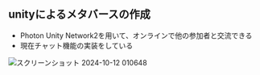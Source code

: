 ## unityによるメタバースの作成

- Photon Unity Network2を用いて、オンラインで他の参加者と交流できる
- 現在チャット機能の実装をしている

![スクリーンショット 2024-10-12 010648](https://github.com/user-attachments/assets/58e88607-e94d-401b-a028-ea38c624c525)
